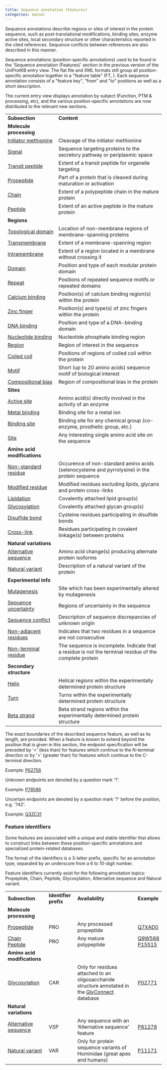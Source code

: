 ```yaml
---
title: Sequence annotation (Features)
categories: manual
---
```


Sequence annotations describe regions or sites of interest in the protein sequence, such as post-translational modifications, binding sites, enzyme active sites, local secondary structure or other characteristics reported in the cited references. Sequence conflicts between references are also described in this manner.

Sequence annotations (position-specific annotations) used to be found in the 'Sequence annotation (Features)' section in the previous version of the UniProtKB entry view. The flat file and XML formats still group all position-specific annotation together in a "feature table" (FT, ). Each sequence annotation consists of a "feature key", "from" and "to" positions as well as a short description.

The current entry view displays annotation by subject (Function, PTM & processing, etc), and the various position-specific annotations are now distributed to the relevant new sections.

|     |     |
| --- | --- |
| **Subsection** | **Content** |
| **Molecule processing** |
| [Initiator methionine](http://www.uniprot.org/manual/init_met) | Cleavage of the initiator methionine |
| [Signal](http://www.uniprot.org/manual/signal) | Sequence targeting proteins to the secretory pathway or periplasmic space |
| [Transit peptide](http://www.uniprot.org/manual/transit) | Extent of a transit peptide for organelle targeting |
| [Propeptide](http://www.uniprot.org/manual/propep) | Part of a protein that is cleaved during maturation or activation |
| [Chain](http://www.uniprot.org/manual/chain) | Extent of a polypeptide chain in the mature protein |
| [Peptide](http://www.uniprot.org/manual/peptide) | Extent of an active peptide in the mature protein |
| **Regions** |
| [Topological domain](http://www.uniprot.org/manual/topo_dom) | Location of non-membrane regions of membrane-spanning proteins |
| [Transmembrane](http://www.uniprot.org/manual/transmem) | Extent of a membrane-spanning region |
| [Intramembrane](http://www.uniprot.org/manual/intramem) | Extent of a region located in a membrane without crossing it |
| [Domain](http://www.uniprot.org/manual/domain) | Position and type of each modular protein domain |
| [Repeat](http://www.uniprot.org/manual/repeat) | Positions of repeated sequence motifs or repeated domains |
| [Calcium binding](http://www.uniprot.org/manual/ca_bind) | Position(s) of calcium binding region(s) within the protein |
| [Zinc finger](http://www.uniprot.org/manual/zn_fing) | Position(s) and type(s) of zinc fingers within the protein |
| [DNA binding](http://www.uniprot.org/manual/dna_bind) | Position and type of a DNA-binding domain |
| [Nucleotide binding](http://www.uniprot.org/manual/np_bind) | Nucleotide phosphate binding region |
| [Region](http://www.uniprot.org/manual/region) | Region of interest in the sequence |
| [Coiled coil](http://www.uniprot.org/manual/coiled) | Positions of regions of coiled coil within the protein |
| [Motif](http://www.uniprot.org/manual/motif) | Short (up to 20 amino acids) sequence motif of biological interest |
| [Compositional bias](http://www.uniprot.org/manual/compbias) | Region of compositional bias in the protein |
| **Sites** |
| [Active site](http://www.uniprot.org/manual/act_site) | Amino acid(s) directly involved in the activity of an enzyme |
| [Metal binding](http://www.uniprot.org/manual/metal) | Binding site for a metal ion |
| [Binding site](http://www.uniprot.org/manual/binding) | Binding site for any chemical group (co-enzyme, prosthetic group, etc.) |
| [Site](http://www.uniprot.org/manual/site) | Any interesting single amino acid site on the sequence |
| **Amino acid modifications** |
| [Non-standard residue](http://www.uniprot.org/manual/non_std) | Occurence of non-standard amino acids (selenocysteine and pyrrolysine) in the protein sequence |
| [Modified residue](http://www.uniprot.org/manual/mod_res) | Modified residues excluding lipids, glycans and protein cross-links |
| [Lipidation](http://www.uniprot.org/manual/lipid) | Covalently attached lipid group(s) |
| [Glycosylation](http://www.uniprot.org/manual/carbohyd) | Covalently attached glycan group(s) |
| [Disulfide bond](http://www.uniprot.org/manual/disulfid) | Cysteine residues participating in disulfide bonds |
| [Cross-link](http://www.uniprot.org/manual/crosslnk) | Residues participating in covalent linkage(s) between proteins |
| **Natural variations** |
| [Alternative sequence](http://www.uniprot.org/manual/var_seq) | Amino acid change(s) producing alternate protein isoforms |
| [Natural variant](http://www.uniprot.org/manual/variant) | Description of a natural variant of the protein |
| **Experimental info** |
| [Mutagenesis](http://www.uniprot.org/manual/mutagen) | Site which has been experimentally altered by mutagenesis |
| [Sequence uncertainty](http://www.uniprot.org/manual/unsure) | Regions of uncertainty in the sequence |
| [Sequence conflict](http://www.uniprot.org/manual/conflict) | Description of sequence discrepancies of unknown origin |
| [Non-adjacent residues](http://www.uniprot.org/manual/non_cons) | Indicates that two residues in a sequence are not consecutive |
| [Non-terminal residue](http://www.uniprot.org/manual/non_ter) | The sequence is incomplete. Indicate that a residue is not the terminal residue of the complete protein |
| **Secondary structure** |
| [Helix](http://www.uniprot.org/manual/helix) | Helical regions within the experimentally determined protein structure |
| [Turn](http://www.uniprot.org/manual/turn) | Turns within the experimentally determined protein structure |
| [Beta strand](http://www.uniprot.org/manual/strand) | Beta strand regions within the experimentally determined protein structure |

The exact boundaries of the described sequence feature, as well as its length, are provided. When a feature is known to extend beyond the position that is given in this section, the endpoint specification will be preceded by '<' (less than) for features which continue to the N-terminal direction or by '>' (greater than) for features which continue to the C-terminal direction.

Example: [P62756](http://www.uniprot.org/uniprot/P62756#ptm%5Fprocessing)

Unknown endpoints are denoted by a question mark '?'.

Example: [P78586](http://www.uniprot.org/uniprot/P78586#ptm%5Fprocessing)

Uncertain endpoints are denoted by a question mark '?' before the position, e.g. '?42'.

Example: [Q3ZC31](http://www.uniprot.org/uniprot/Q3ZC31#ptm%5Fprocessing)

### Feature identifiers

Some features are associated with a unique and stable identifier that allows to construct links between these position-specific annotations and specialized protein-related databases.

The format of the identifiers is a 3-letter prefix, specific for an annotation type, separated by an underscore from a 6 to 10-digit number.

Feature identifiers currently exist for the following annotation topics: Propeptide, Chain, Peptide, Glycosylation, Alternative sequence and Natural variant.

|     |     |     |     |
| --- | --- | --- | --- |
| **Subsection** | **Identifier prefix** | **Availability** | **Example** |
| **Molecule processing** |
| [Propeptide](http://www.uniprot.org/manual/propep) | PRO | Any processed propeptide | [Q7XAD0](http://www.uniprot.org/uniprot/Q7XAD0#ptm_processing) |
| [Chain](http://www.uniprot.org/manual/chain)<br>[Peptide](http://www.uniprot.org/manual/peptide) | PRO | Any mature polypeptide | [Q9W568](http://www.uniprot.org/uniprot/Q9W568#ptm_processing)<br>[P15515](http://www.uniprot.org/uniprot/P15515#ptm_processing) |
| **Amino acid modifications** |
| [Glycosylation](http://www.uniprot.org/manual/carbohyd) | CAR | Only for residues attached to an oligosaccharide structure annotated in the [GlyConnect](https://glyconnect.expasy.org/) database | [P02771](http://www.uniprot.org/uniprot/P02771#ptm_processing) |
| **Natural variations** |
| [Alternative sequence](http://www.uniprot.org/manual/var_seq) | VSP | Any sequence with an ‘Alternative sequence’ feature | [P81278](http://www.uniprot.org/uniprot/P81278#sequences) |
| [Natural variant](http://www.uniprot.org/manual/variant) | VAR | Only for protein sequence variants of Hominidae (great apes and humans) | [P11171](http://www.uniprot.org/uniprot/P11171#sequences) |